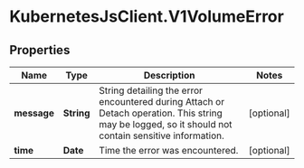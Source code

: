 # KubernetesJsClient.V1VolumeError

## Properties
Name | Type | Description | Notes
------------ | ------------- | ------------- | -------------
**message** | **String** | String detailing the error encountered during Attach or Detach operation. This string may be logged, so it should not contain sensitive information. | [optional] 
**time** | **Date** | Time the error was encountered. | [optional] 


